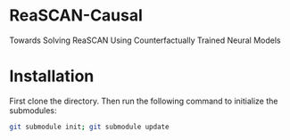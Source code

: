 # ReaSCAN-Causal
Towards Solving ReaSCAN Using Counterfactually Trained Neural Models

Installation
==========================================================================
First clone the directory. Then run the following command to initialize the submodules:

```bash
git submodule init; git submodule update
```
